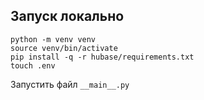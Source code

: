 ## Запуск локально
```
python -m venv venv
source venv/bin/activate
pip install -q -r hubase/requirements.txt
touch .env
```

Запустить файл `__main__.py`